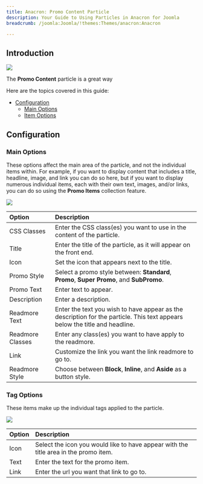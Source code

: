 ```yaml
---
title: Anacron: Promo Content Particle
description: Your Guide to Using Particles in Anacron for Joomla
breadcrumb: /joomla:Joomla/!themes:Themes/anacron:Anacron

---
```


## Introduction

![](assets/particle_promo1.png)

The **Promo Content** particle is a great way  

Here are the topics covered in this guide:

* [Configuration](#configuration)
    - [Main Options](#main-options)
    - [Item Options](#item-options)

## Configuration

### Main Options 

These options affect the main area of the particle, and not the individual items within. For example, if you want to display content that includes a title, headline, image, and link you can do so here, but if you want to display numerous individual items, each with their own text, images, and/or links, you can do so using the **Promo Items** collection feature.

![](assets/particle_promo2.png)

| Option           | Description                                                                                                                 |
| :-----           | :-----                                                                                                                      |
| CSS Classes      | Enter the CSS class(es) you want to use in the content of the particle.                                                     |
| Title            | Enter the title of the particle, as it will appear on the front end.                                                        |
| Icon             | Set the icon that appears next to the title.                                                                                |
| Promo Style      | Select a promo style between: **Standard**, **Promo**, **Super Promo**, and **SubPromo**.                                   |
| Promo Text       | Enter text to appear.                                                                                                       |
| Description      | Enter a description.                                                                                                        |
| Readmore Text    | Enter the text you wish to have appear as the description for the particle. This text appears below the title and headline. |
| Readmore Classes | Enter any class(es) you want to have apply to the readmore.                                                                 |
| Link             | Customize the link you want the link readmore to go to.                                                                     |
| Readmore Style   | Choose between **Block**, **Inline**, and **Aside** as a button style.                                                      |

### Tag Options

These items make up the individual tags applied to the particle.

![](assets/particle_promo3.png)

| Option | Description                                                                          |
| :----- | :-----                                                                               |
| Icon   | Select the icon you would like to have appear with the title area in the promo item. |
| Text   | Enter the text for the promo item.                                                   |
| Link   | Enter the url you want that link to go to.                                           |

